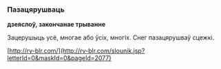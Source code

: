 ### Пазацярушваць
**дзеяслоў, закончанае трыванне**

Зацерушыць усё, многае або ўсіх, многіх. Снег пазацярушваў сцежкі.

<a rel="author">[http://rv-blr.com/](http://rv-blr.com/slounik.jsp?letterId=0&maskId=0&pageId=2077)</a>
